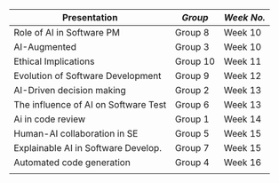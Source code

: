 
| **Presentation**                     | *Group* | *Week No.*|
|--------------------------------------|---------|-----------|
| Role of AI in Software PM            | Group 8 | Week 10   |
| AI-Augmented                         | Group 3 | Week 10   |
| Ethical Implications                 | Group 10| Week 11   |
| Evolution of Software Development    | Group 9 | Week 12   |
| AI-Driven decision making            | Group 2 | Week 13   |
| The influence of AI on Software Test | Group 6 | Week 13   |
| Ai in code review                    | Group 1 | Week 14   |
| Human-AI collaboration in SE         | Group 5 | Week 15   |
| Explainable AI in Software Develop.  | Group 7 | Week 15   |
| Automated code generation            | Group 4 | Week 16   |
|                                      |         |           |

